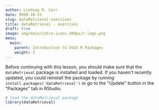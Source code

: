 ```yaml
---
author: Lindsay R. Carr
date: 9999-10-15
slug: dataRetrieval-exercises
title: dataRetrieval - exercises
draft: true 
image: img/main/intro-icons-300px/r-logo.png
menu:
  main:
    parent: Introduction to USGS R Packages
    weight: 3
---
```

Before continuing with this lesson, you should make sure that the `dataRetrieval` package is installed and loaded. If you haven't recently updated, you could reinstall the package by running `install.packages('dataRetrieval')` or go to the "Update" button in the "Packages" tab in RStudio.

``` r
# load the dataRetrieval package
library(dataRetrieval)
```
